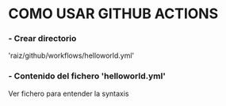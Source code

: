 # COMO USAR GITHUB ACTIONS
### - Crear directorio 
'raiz/github/workflows/helloworld.yml'

### - Contenido del fichero 'helloworld.yml'
Ver fichero para entender la syntaxis
